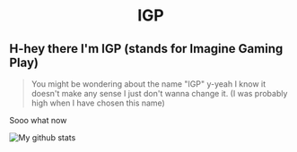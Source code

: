 <h1 align="center"> IGP </h1>

## H-hey there I'm IGP (stands for Imagine Gaming Play)
> You might be wondering about the name "IGP" 
y-yeah I know it doesn't make any sense
I just don't wanna change it. (I was probably high when I have chosen this name)

<p> Sooo what now </p>


![My github stats](https://github-readme-stats.vercel.app/api?username=Im-IGP&show_icons=true&theme=dark)
